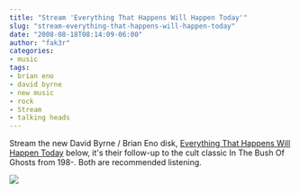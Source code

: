 ```yaml
---
title: "Stream 'Everything That Happens Will Happen Today'"
slug: "stream-everything-that-happens-will-happen-today"
date: "2008-08-18T08:14:09-06:00"
author: "fak3r"
categories:
- music
tags:
- brian eno
- david byrne
- new music
- rock
- Stream
- talking heads
---
```


Stream the new David Byrne / Brian Eno disk, [Everything That Happens Will Happen Today](http://www.everythingthathappens.com/) below, it's their follow-up to the cult classic In The Bush Of Ghosts from 198-.  Both are recommended listening.








[![](http://www.fak3r.com/wp-content/uploads/2008/09/cd_plus_dig_promo.jpg)](http://www.fak3r.com/wp-content/uploads/2008/09/cd_plus_dig_promo.jpg)
